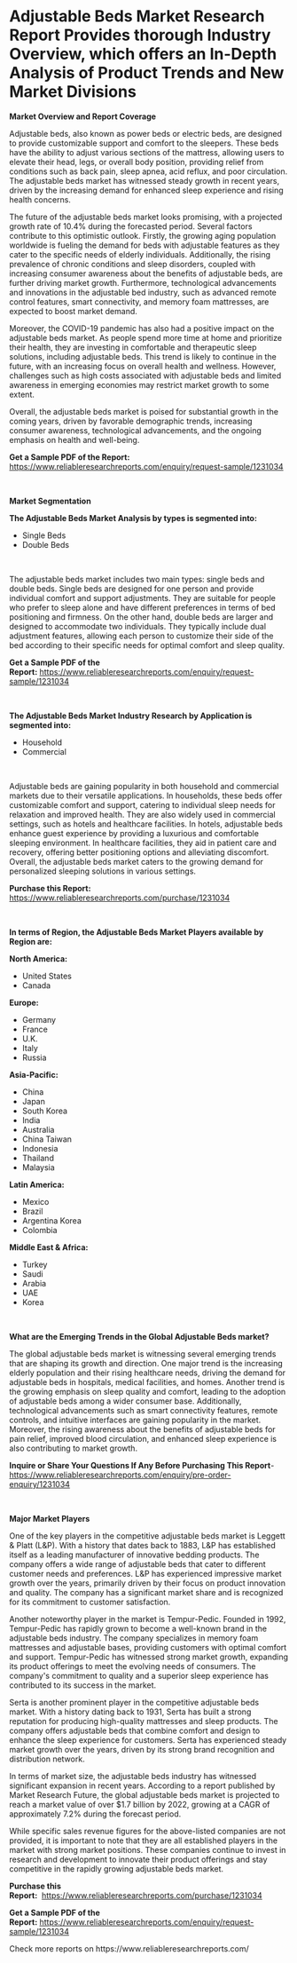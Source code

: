 <p><h1>Adjustable Beds Market Research Report Provides thorough Industry Overview, which offers an In-Depth Analysis of Product Trends and New Market Divisions</h1></p><p><strong>Market Overview and Report Coverage</strong></p>
<p><p>Adjustable beds, also known as power beds or electric beds, are designed to provide customizable support and comfort to the sleepers. These beds have the ability to adjust various sections of the mattress, allowing users to elevate their head, legs, or overall body position, providing relief from conditions such as back pain, sleep apnea, acid reflux, and poor circulation. The adjustable beds market has witnessed steady growth in recent years, driven by the increasing demand for enhanced sleep experience and rising health concerns.</p><p>The future of the adjustable beds market looks promising, with a projected growth rate of 10.4% during the forecasted period. Several factors contribute to this optimistic outlook. Firstly, the growing aging population worldwide is fueling the demand for beds with adjustable features as they cater to the specific needs of elderly individuals. Additionally, the rising prevalence of chronic conditions and sleep disorders, coupled with increasing consumer awareness about the benefits of adjustable beds, are further driving market growth. Furthermore, technological advancements and innovations in the adjustable bed industry, such as advanced remote control features, smart connectivity, and memory foam mattresses, are expected to boost market demand.</p><p>Moreover, the COVID-19 pandemic has also had a positive impact on the adjustable beds market. As people spend more time at home and prioritize their health, they are investing in comfortable and therapeutic sleep solutions, including adjustable beds. This trend is likely to continue in the future, with an increasing focus on overall health and wellness. However, challenges such as high costs associated with adjustable beds and limited awareness in emerging economies may restrict market growth to some extent.</p><p>Overall, the adjustable beds market is poised for substantial growth in the coming years, driven by favorable demographic trends, increasing consumer awareness, technological advancements, and the ongoing emphasis on health and well-being.</p></p>
<p><strong>Get a Sample PDF of the Report:</strong> <a href="https://www.reliableresearchreports.com/enquiry/request-sample/1231034">https://www.reliableresearchreports.com/enquiry/request-sample/1231034</a></p>
<p>&nbsp;</p>
<p><strong>Market Segmentation</strong></p>
<p><strong>The Adjustable Beds Market Analysis by types is segmented into:</strong></p>
<p><ul><li>Single Beds</li><li>Double Beds</li></ul></p>
<p>&nbsp;</p>
<p><p>The adjustable beds market includes two main types: single beds and double beds. Single beds are designed for one person and provide individual comfort and support adjustments. They are suitable for people who prefer to sleep alone and have different preferences in terms of bed positioning and firmness. On the other hand, double beds are larger and designed to accommodate two individuals. They typically include dual adjustment features, allowing each person to customize their side of the bed according to their specific needs for optimal comfort and sleep quality.</p></p>
<p><strong>Get a Sample PDF of the Report:</strong>&nbsp;<a href="https://www.reliableresearchreports.com/enquiry/request-sample/1231034">https://www.reliableresearchreports.com/enquiry/request-sample/1231034</a></p>
<p>&nbsp;</p>
<p><strong>The Adjustable Beds Market Industry Research by Application is segmented into:</strong></p>
<p><ul><li>Household</li><li>Commercial</li></ul></p>
<p>&nbsp;</p>
<p><p>Adjustable beds are gaining popularity in both household and commercial markets due to their versatile applications. In households, these beds offer customizable comfort and support, catering to individual sleep needs for relaxation and improved health. They are also widely used in commercial settings, such as hotels and healthcare facilities. In hotels, adjustable beds enhance guest experience by providing a luxurious and comfortable sleeping environment. In healthcare facilities, they aid in patient care and recovery, offering better positioning options and alleviating discomfort. Overall, the adjustable beds market caters to the growing demand for personalized sleeping solutions in various settings.</p></p>
<p><strong>Purchase this Report:</strong>&nbsp; <a href="https://www.reliableresearchreports.com/purchase/1231034">https://www.reliableresearchreports.com/purchase/1231034</a></p>
<p>&nbsp;</p>
<p><strong>In terms of Region, the Adjustable Beds Market Players available by Region are:</strong></p>
<p>
    <p> <strong> North America: </strong>
        <ul>
            <li>United States</li>
            <li>Canada</li>
        </ul>
        </p> 
    <p> <strong> Europe: </strong>
        <ul>
            <li>Germany</li>
            <li>France</li>
            <li>U.K.</li>
            <li>Italy</li>
            <li>Russia</li>
        </ul>
        </p> 
    <p> <strong> Asia-Pacific: </strong>
        <ul>
            <li>China</li>
            <li>Japan</li>
            <li>South Korea</li>
            <li>India</li>
            <li>Australia</li>
            <li>China Taiwan</li>
            <li>Indonesia</li>
            <li>Thailand</li>
            <li>Malaysia</li>
        </ul>
        </p> 
    <p> <strong> Latin America: </strong>
        <ul>
            <li>Mexico</li>
            <li>Brazil</li>
            <li>Argentina Korea</li>
            <li>Colombia</li>
        </ul>
        </p> 
    <p> <strong> Middle East & Africa: </strong>
        <ul>
            <li>Turkey</li>
            <li>Saudi</li>
            <li>Arabia</li>
            <li>UAE</li>
            <li>Korea</li>
        </ul>
    </p>
    </p>
<p>&nbsp;</p>
<p><strong>What are the Emerging Trends in the Global Adjustable Beds market?</strong></p>
<p><p>The global adjustable beds market is witnessing several emerging trends that are shaping its growth and direction. One major trend is the increasing elderly population and their rising healthcare needs, driving the demand for adjustable beds in hospitals, medical facilities, and homes. Another trend is the growing emphasis on sleep quality and comfort, leading to the adoption of adjustable beds among a wider consumer base. Additionally, technological advancements such as smart connectivity features, remote controls, and intuitive interfaces are gaining popularity in the market. Moreover, the rising awareness about the benefits of adjustable beds for pain relief, improved blood circulation, and enhanced sleep experience is also contributing to market growth.</p></p>
<p><strong>Inquire or Share Your Questions If Any Before Purchasing This Report</strong>- <a href="https://www.reliableresearchreports.com/enquiry/pre-order-enquiry/1231034">https://www.reliableresearchreports.com/enquiry/pre-order-enquiry/1231034</a></p>
<p>&nbsp;</p>
<p><strong>Major Market Players</strong></p>
<p><p>One of the key players in the competitive adjustable beds market is Leggett & Platt (L&P). With a history that dates back to 1883, L&P has established itself as a leading manufacturer of innovative bedding products. The company offers a wide range of adjustable beds that cater to different customer needs and preferences. L&P has experienced impressive market growth over the years, primarily driven by their focus on product innovation and quality. The company has a significant market share and is recognized for its commitment to customer satisfaction.</p><p>Another noteworthy player in the market is Tempur-Pedic. Founded in 1992, Tempur-Pedic has rapidly grown to become a well-known brand in the adjustable beds industry. The company specializes in memory foam mattresses and adjustable bases, providing customers with optimal comfort and support. Tempur-Pedic has witnessed strong market growth, expanding its product offerings to meet the evolving needs of consumers. The company's commitment to quality and a superior sleep experience has contributed to its success in the market.</p><p>Serta is another prominent player in the competitive adjustable beds market. With a history dating back to 1931, Serta has built a strong reputation for producing high-quality mattresses and sleep products. The company offers adjustable beds that combine comfort and design to enhance the sleep experience for customers. Serta has experienced steady market growth over the years, driven by its strong brand recognition and distribution network.</p><p>In terms of market size, the adjustable beds industry has witnessed significant expansion in recent years. According to a report published by Market Research Future, the global adjustable beds market is projected to reach a market value of over $1.7 billion by 2022, growing at a CAGR of approximately 7.2% during the forecast period.</p><p>While specific sales revenue figures for the above-listed companies are not provided, it is important to note that they are all established players in the market with strong market positions. These companies continue to invest in research and development to innovate their product offerings and stay competitive in the rapidly growing adjustable beds market.</p></p>
<p><strong>Purchase this Report:</strong>&nbsp;&nbsp;<a href="https://www.reliableresearchreports.com/purchase/1231034">https://www.reliableresearchreports.com/purchase/1231034</a></p>
<p></p>
<p><strong>Get a Sample PDF of the Report:</strong>&nbsp;<a href="https://www.reliableresearchreports.com/enquiry/request-sample/1231034">https://www.reliableresearchreports.com/enquiry/request-sample/1231034</a></p>
<p>Check more reports on https://www.reliableresearchreports.com/</p>